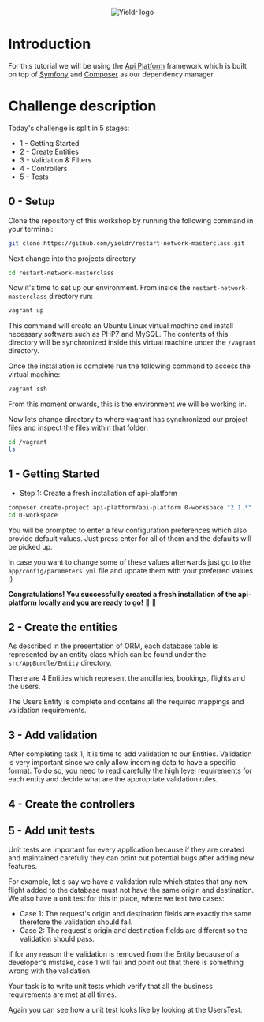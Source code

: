 <p align="center"><img src="https://www.yieldr.com/assets/images/Yieldr_smallsizes_green.svg" alt="Yieldr logo"></p>

# Introduction

For this tutorial we will be using the [Api Platform](https://api-platform.com/) framework which is built on top of
[Symfony](https://symfony.com/) and [Composer](https://getcomposer.org/) as our dependency manager.

# Challenge description

Today's challenge is split in 5 stages:

- 1 - Getting Started
- 2 - Create Entities
- 3 - Validation & Filters
- 4 - Controllers
- 5 - Tests

## 0 - Setup

Clone the repository of this workshop by running the following command in your terminal:

```bash
git clone https://github.com/yieldr/restart-network-masterclass.git
```

Next change into the projects directory

```bash
cd restart-network-masterclass
```

Now it's time to set up our environment. From inside the `restart-network-masterclass` directory run:

```bash
vagrant up
```

This command will create an Ubuntu Linux virtual machine and install necessary software such as PHP7 and MySQL. The 
contents of this directory will be synchronized inside this virtual machine under the `/vagrant` directory.

Once the installation is complete run the following command to access the virtual machine:

```bash
vagrant ssh
```

From this moment onwards, this is the environment we will be working in.

Now lets change directory to where vagrant has synchronized our project files and inspect the files within that folder:

```bash
cd /vagrant
ls
```

## 1 - Getting Started

- Step 1: Create a fresh installation of api-platform

```bash
composer create-project api-platform/api-platform 0-workspace "2.1.*"
cd 0-workspace
```

You will be prompted to enter a few configuration preferences which also provide default values. Just press enter for all
of them and the defaults will be picked up.

In case you want to change some of these values afterwards just go to the `app/config/parameters.yml` file and update
them with your preferred values :)

**Congratulations! You successfully created a fresh installation of the api-platform locally and you are ready to go!** 🎉 🎊

## 2 - Create the entities

As described in the presentation of ORM, each database table is represented by an entity class which can be found under 
the `src/AppBundle/Entity` directory.

There are 4 Entities which represent the ancillaries, bookings, flights and the users. 

The Users Entity is complete and contains all the required mappings and validation requirements.

## 3 - Add validation

After completing task 1, it is time to add validation to our Entities. Validation is very important since we only allow
incoming data to have a specific format. To do so, you need to read carefully the high level requirements for each entity
and decide what are the appropriate validation rules.

## 4 - Create the controllers

## 5 - Add unit tests

Unit tests are important for every application because if they are created and maintained carefully they can point out
potential bugs after adding new features.

For example, let's say we have a validation rule which states that any new flight added to the database must not have the
same origin and destination. We also have a unit test for this in place, where we test two cases:

- Case 1: The request's origin and destination fields are exactly the same therefore the validation should fail.
- Case 2: The request's origin and destination fields are different so the validation should pass.

If for any reason the validation is removed from the Entity because of a developer's mistake, case 1 will fail and 
point out that there is something wrong with the validation.

Your task is to write unit tests which verify that all the business requirements are met at all times.

Again you can see how a unit test looks like by looking at the UsersTest.